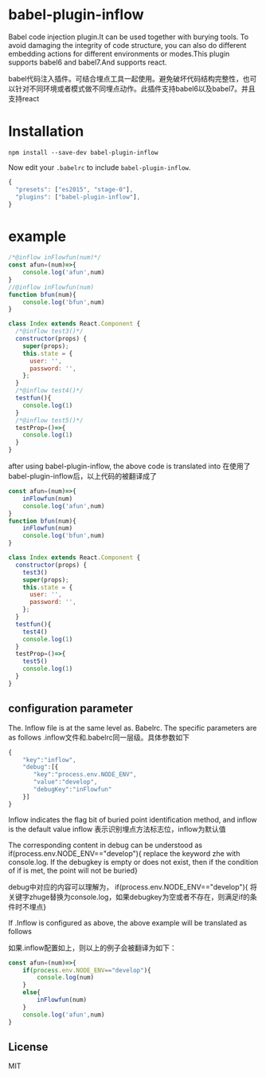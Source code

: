 # babel-plugin-inflow
Babel code injection plugin.It can be used together with burying tools. To avoid damaging the integrity of code structure, you can also do different embedding actions for different environments or modes.This plugin supports babel6 and babel7.And supports react.

babel代码注入插件。可结合埋点工具一起使用。避免破坏代码结构完整性，也可以针对不同环境或者模式做不同埋点动作。此插件支持babel6以及babel7。并且支持react

# Installation
```
npm install --save-dev babel-plugin-inflow
```

Now edit your `.babelrc` to include `babel-plugin-inflow`.  

```js
{
  "presets": ["es2015", "stage-0"],
  "plugins": ["babel-plugin-inflow"],
}
```
# example

```js
/*@inflow inFlowfun(num)*/
const afun=(num)=>{
    console.log('afun',num)
}
//@inflow inFlowfun(num)
function bfun(num){
    console.log('bfun',num)
}

class Index extends React.Component {
  /*@inflow test3()*/  
  constructor(props) {
    super(props);
    this.state = {
      user: '',
      password: '',
    };
  }
  /*@inflow test4()*/  
  testfun(){
    console.log(1)
  }
  /*@inflow test5()*/  
  testProp=()=>{
    console.log(1)
  }  
}  
```
after using babel-plugin-inflow, the above code is translated into
在使用了babel-plugin-inflow后，以上代码的被翻译成了
```js
const afun=(num)=>{
    inFlowfun(num)
    console.log('afun',num)
}
function bfun(num){
    inFlowfun(num)
    console.log('bfun',num)
}

class Index extends React.Component {
  constructor(props) {
    test3()
    super(props);
    this.state = {
      user: '',
      password: '',
    };
  }
  testfun(){
    test4()
    console.log(1)
  } 
  testProp=()=>{
    test5()
    console.log(1)
  }  
}  
```
## configuration parameter
The. Inflow file is at the same level as. Babelrc. The specific parameters are as follows
.inflow文件和.babelrc同一层级。具体参数如下
```js
{
    "key":"inflow", 
    "debug":[{      
       "key":"process.env.NODE_ENV",
       "value":"develop",
       "debugKey":"inFlowfun"
    }]
}
```
Inflow indicates the flag bit of buried point identification method, and inflow is the default value
inflow 表示识别埋点方法标志位，inflow为默认值

The corresponding content in debug can be understood as 
if(process.env.NODE_ENV=="develop"){
replace the keyword zhe with console.log. If the debugkey is empty or does not exist, then if the condition of if is met, the point will not be buried}

debug中对应的内容可以理解为，
if(process.env.NODE_ENV=="develop"){
将关键字zhuge替换为console.log，如果debugkey为空或者不存在，则满足if的条件时不埋点}

If .Inflow is configured as above, the above example will be translated as follows

如果.inflow配置如上，则以上的例子会被翻译为如下：

```js
const afun=(num)=>{
    if(process.env.NODE_ENV=="develop"){
        console.log(num)
    } 
    else{
        inFlowfun(num)
    }
    console.log('afun',num)
}

```

## License

MIT

